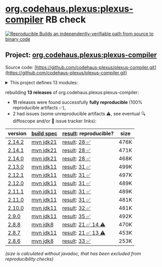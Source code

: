 [org.codehaus.plexus:plexus-compiler](https://central.sonatype.com/artifact/org.codehaus.plexus/plexus-compiler/versions) RB check
=======

[![Reproducible Builds](https://reproducible-builds.org/images/logos/rb.svg) an independently-verifiable path from source to binary code](https://reproducible-builds.org/)

## Project: [org.codehaus.plexus:plexus-compiler](https://central.sonatype.com/artifact/org.codehaus.plexus/plexus-compiler/versions)

Source code: [https://github.com/codehaus-plexus/plexus-compiler.git](https://github.com/codehaus-plexus/plexus-compiler.git)

<details><summary>This project defines 13 modules:</summary>

* [org.codehaus.plexus:plexus-compiler](https://central.sonatype.com/artifact/org.codehaus.plexus/plexus-compiler/2.14.2)
* [org.codehaus.plexus:plexus-compiler-api](https://central.sonatype.com/artifact/org.codehaus.plexus/plexus-compiler-api/2.14.2)
* [org.codehaus.plexus:plexus-compiler-aspectj](https://central.sonatype.com/artifact/org.codehaus.plexus/plexus-compiler-aspectj/2.14.2)
* [org.codehaus.plexus:plexus-compiler-csharp](https://central.sonatype.com/artifact/org.codehaus.plexus/plexus-compiler-csharp/2.14.2)
* [org.codehaus.plexus:plexus-compiler-eclipse](https://central.sonatype.com/artifact/org.codehaus.plexus/plexus-compiler-eclipse/2.14.2)
* [org.codehaus.plexus:plexus-compiler-its](https://central.sonatype.com/artifact/org.codehaus.plexus/plexus-compiler-its/2.14.2)
* [org.codehaus.plexus:plexus-compiler-j2objc](https://central.sonatype.com/artifact/org.codehaus.plexus/plexus-compiler-j2objc/2.14.2)
* [org.codehaus.plexus:plexus-compiler-javac](https://central.sonatype.com/artifact/org.codehaus.plexus/plexus-compiler-javac/2.14.2)
* [org.codehaus.plexus:plexus-compiler-javac-errorprone](https://central.sonatype.com/artifact/org.codehaus.plexus/plexus-compiler-javac-errorprone/2.14.2)
* [org.codehaus.plexus:plexus-compiler-jikes](https://central.sonatype.com/artifact/org.codehaus.plexus/plexus-compiler-jikes/2.14.2)
* [org.codehaus.plexus:plexus-compiler-manager](https://central.sonatype.com/artifact/org.codehaus.plexus/plexus-compiler-manager/2.14.2)
* [org.codehaus.plexus:plexus-compiler-test](https://central.sonatype.com/artifact/org.codehaus.plexus/plexus-compiler-test/2.14.2)
* [org.codehaus.plexus:plexus-compilers](https://central.sonatype.com/artifact/org.codehaus.plexus/plexus-compilers/2.14.2)
</details>

rebuilding **13 releases** of org.codehaus.plexus:plexus-compiler:
- **11** releases were found successfully **fully reproducible** (100% reproducible artifacts :white_check_mark:),
- 2 had issues (some unreproducible artifacts :warning:, see eventual :mag: diffoscope and/or :memo: issue tracker links):

| version | [build spec](/BUILDSPEC.md) | [result](https://reproducible-builds.org/docs/jvm/): reproducible? | size |
| -- | --------- | ------ | -- |
| [2.14.2](https://central.sonatype.com/artifact/org.codehaus.plexus/plexus-compiler/2.14.2/pom) | [mvn jdk21](plexus-compiler-2.14.2.buildspec) | [result](plexus-compiler-2.14.2.buildinfo): [28 :white_check_mark: ](plexus-compiler-2.14.2.buildcompare) | 476K |
| [2.14.1](https://central.sonatype.com/artifact/org.codehaus.plexus/plexus-compiler/2.14.1/pom) | [mvn jdk21](plexus-compiler-2.14.1.buildspec) | [result](plexus-compiler-2.14.1.buildinfo): [28 :white_check_mark: ](plexus-compiler-2.14.1.buildcompare) | 471K |
| [2.14.0](https://central.sonatype.com/artifact/org.codehaus.plexus/plexus-compiler/2.14.0/pom) | [mvn jdk21](plexus-compiler-2.14.0.buildspec) | [result](plexus-compiler-2.14.0.buildinfo): [28 :white_check_mark: ](plexus-compiler-2.14.0.buildcompare) | 468K |
| [2.13.0](https://central.sonatype.com/artifact/org.codehaus.plexus/plexus-compiler/2.13.0/pom) | [mvn jdk11](plexus-compiler-2.13.0.buildspec) | [result](plexus-compiler-2.13.0.buildinfo): [31 :white_check_mark: ](plexus-compiler-2.13.0.buildcompare) | 499K |
| [2.12.1](https://central.sonatype.com/artifact/org.codehaus.plexus/plexus-compiler/2.12.1/pom) | [mvn jdk11](plexus-compiler-2.12.1.buildspec) | [result](plexus-compiler-2.12.1.buildinfo): [31 :white_check_mark: ](plexus-compiler-2.12.1.buildcompare) | 497K |
| [2.12.0](https://central.sonatype.com/artifact/org.codehaus.plexus/plexus-compiler/2.12.0/pom) | [mvn jdk11](plexus-compiler-2.12.0.buildspec) | [result](plexus-compiler-2.12.0.buildinfo): [31 :white_check_mark: ](plexus-compiler-2.12.0.buildcompare) | 489K |
| [2.11.1](https://central.sonatype.com/artifact/org.codehaus.plexus/plexus-compiler/2.11.1/pom) | [mvn jdk11](plexus-compiler-2.11.1.buildspec) | [result](plexus-compiler-2.11.1.buildinfo): [31 :white_check_mark: ](plexus-compiler-2.11.1.buildcompare) | 489K |
| [2.11.0](https://central.sonatype.com/artifact/org.codehaus.plexus/plexus-compiler/2.11.0/pom) | [mvn jdk11](plexus-compiler-2.11.0.buildspec) | [result](plexus-compiler-2.11.0.buildinfo): [31 :white_check_mark: ](plexus-compiler-2.11.0.buildcompare) | 481K |
| [2.10.0](https://central.sonatype.com/artifact/org.codehaus.plexus/plexus-compiler/2.10.0/pom) | [mvn jdk11](plexus-compiler-2.10.0.buildspec) | [result](plexus-compiler-2.10.0.buildinfo): [32 :white_check_mark: ](plexus-compiler-2.10.0.buildcompare) | 481K |
| [2.9.0](https://central.sonatype.com/artifact/org.codehaus.plexus/plexus-compiler/2.9.0/pom) | [mvn jdk11](plexus-compiler-2.9.0.buildspec) | [result](plexus-compiler-2.9.0.buildinfo): [35 :white_check_mark: ](plexus-compiler-2.9.0.buildcompare) | 492K |
| [2.8.8](https://central.sonatype.com/artifact/org.codehaus.plexus/plexus-compiler/2.8.8/pom) | [mvn jdk8](plexus-compiler-2.8.8.buildspec) | [result](plexus-compiler-its-2.8.8.buildinfo): [21 :white_check_mark:  14 :warning:](plexus-compiler-its-2.8.8.buildcompare) | 470K |
| [2.8.7](https://central.sonatype.com/artifact/org.codehaus.plexus/plexus-compiler/2.8.7/pom) | [mvn jdk11](plexus-compiler-2.8.7.buildspec) | [result](plexus-compiler-j2objc-2.8.7.buildinfo): [21 :white_check_mark:  13 :warning:](plexus-compiler-j2objc-2.8.7.buildcompare) | 453K |
| [2.8.6](https://central.sonatype.com/artifact/org.codehaus.plexus/plexus-compiler/2.8.6/pom) | [mvn jdk8](plexus-compiler-2.8.6.buildspec) | [result](plexus-compiler-j2objc-2.8.6.buildinfo): [33 :white_check_mark: ](plexus-compiler-j2objc-2.8.6.buildcompare) | 253K |

<i>(size is calculated without javadoc, that has been excluded from reproducibility checks)</i>
